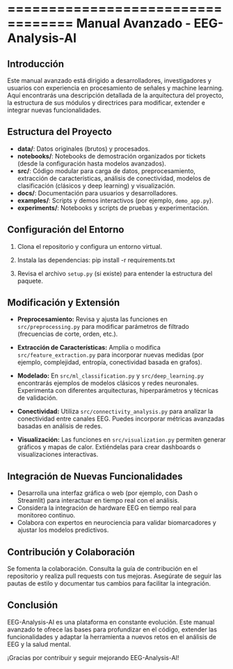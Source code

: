 ==================================
Manual Avanzado - EEG-Analysis-AI
==================================

Introducción
------------
Este manual avanzado está dirigido a desarrolladores, investigadores y usuarios con experiencia en procesamiento de señales y machine learning. Aquí encontrarás una descripción detallada de la arquitectura del proyecto, la estructura de sus módulos y directrices para modificar, extender e integrar nuevas funcionalidades.

Estructura del Proyecto
-----------------------
- **data/**: Datos originales (brutos) y procesados.
- **notebooks/**: Notebooks de demostración organizados por tickets (desde la configuración hasta modelos avanzados).
- **src/**: Código modular para carga de datos, preprocesamiento, extracción de características, análisis de conectividad, modelos de clasificación (clásicos y deep learning) y visualización.
- **docs/**: Documentación para usuarios y desarrolladores.
- **examples/**: Scripts y demos interactivos (por ejemplo, `demo_app.py`).
- **experiments/**: Notebooks y scripts de pruebas y experimentación.

Configuración del Entorno
-------------------------

1. Clona el repositorio y configura un entorno virtual.

2. Instala las dependencias:
pip install -r requirements.txt

3. Revisa el archivo `setup.py` (si existe) para entender la estructura del paquete.

Modificación y Extensión
-------------------------

- **Preprocesamiento:** Revisa y ajusta las funciones en `src/preprocessing.py` para modificar parámetros de filtrado (frecuencias de corte, orden, etc.).

- **Extracción de Características:** Amplía o modifica `src/feature_extraction.py` para incorporar nuevas medidas (por ejemplo, complejidad, entropía, conectividad basada en grafos).

- **Modelado:** En `src/ml_classification.py` y `src/deep_learning.py` encontrarás ejemplos de modelos clásicos y redes neuronales. Experimenta con diferentes arquitecturas, hiperparámetros y técnicas de validación.

- **Conectividad:** Utiliza `src/connectivity_analysis.py` para analizar la conectividad entre canales EEG. Puedes incorporar métricas avanzadas basadas en análisis de redes.

- **Visualización:** Las funciones en `src/visualization.py` permiten generar gráficos y mapas de calor. Extiéndelas para crear dashboards o visualizaciones interactivas.

Integración de Nuevas Funcionalidades
--------------------------------------
- Desarrolla una interfaz gráfica o web (por ejemplo, con Dash o Streamlit) para interactuar en tiempo real con el análisis.
- Considera la integración de hardware EEG en tiempo real para monitoreo continuo.
- Colabora con expertos en neurociencia para validar biomarcadores y ajustar los modelos predictivos.

Contribución y Colaboración
---------------------------
Se fomenta la colaboración. Consulta la guía de contribución en el repositorio y realiza pull requests con tus mejoras. Asegúrate de seguir las pautas de estilo y documentar tus cambios para facilitar la integración.

Conclusión
----------
EEG-Analysis-AI es una plataforma en constante evolución. Este manual avanzado te ofrece las bases para profundizar en el código, extender las funcionalidades y adaptar la herramienta a nuevos retos en el análisis de EEG y la salud mental.

¡Gracias por contribuir y seguir mejorando EEG-Analysis-AI!